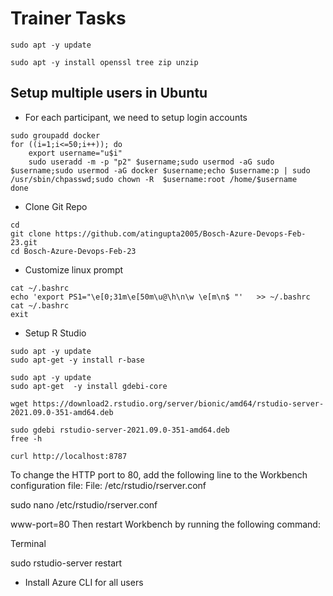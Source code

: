 # Trainer Tasks

```
sudo apt -y update
```

```
sudo apt -y install openssl tree zip unzip
```

## Setup multiple users in Ubuntu
- For each participant, we need to setup login accounts
```
sudo groupadd docker
for ((i=1;i<=50;i++)); do
	export username="u$i"
	sudo useradd -m -p "p2" $username;sudo usermod -aG sudo $username;sudo usermod -aG docker $username;echo $username:p | sudo /usr/sbin/chpasswd;sudo chown -R  $username:root /home/$username
done
```

-  Clone Git Repo
```
cd
git clone https://github.com/atingupta2005/Bosch-Azure-Devops-Feb-23.git
cd Bosch-Azure-Devops-Feb-23
```

- Customize linux prompt
```
cat ~/.bashrc
echo 'export PS1="\e[0;31m\e[50m\u@\h\n\w \e[m\n$ "'   >> ~/.bashrc
cat ~/.bashrc
exit
```

- Setup R Studio
```
sudo apt -y update
sudo apt-get -y install r-base
```

```
sudo apt -y update
sudo apt-get  -y install gdebi-core
```

```
wget https://download2.rstudio.org/server/bionic/amd64/rstudio-server-2021.09.0-351-amd64.deb
```

```
sudo gdebi rstudio-server-2021.09.0-351-amd64.deb
free -h
```



```
curl http://localhost:8787
```


To change the HTTP port to 80, add the following line to the Workbench configuration file:
File: /etc/rstudio/rserver.conf

sudo nano /etc/rstudio/rserver.conf

www-port=80
Then restart Workbench by running the following command:

Terminal

sudo rstudio-server restart

- Install Azure CLI for all users
```

```

